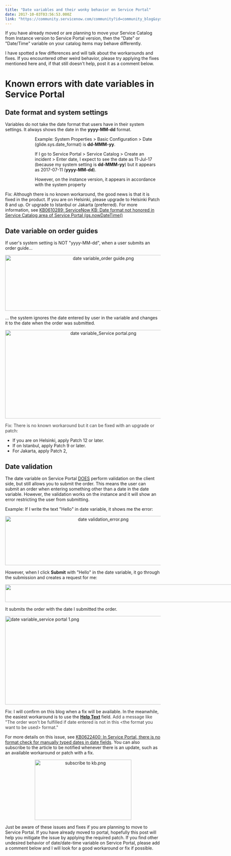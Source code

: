 ```yaml
---
title: "Date variables and their wonky behavior on Service Portal"
date: 2017-10-03T03:56:53.000Z
link: "https://community.servicenow.com/community?id=community_blog&sys_id=835de629dbd0dbc01dcaf3231f9619cc"
---
```

<p>If you have already moved or are planning to move your Service Catalog from Instance version to Service Portal version, then the "Date" or "Date/Time" variable on your catalog items may behave differently.</p><p></p><p>I have spotted a few differences and will talk about the workarounds and fixes. If you encountered other weird behavior, please try applying the fixes mentioned here and, if that still doesn't help, post it as a comment below.</p><p></p><h1>Known errors with date variables in Service Portal</h1><p></p><h2><strong>Date format and system settings</strong></h2><p>Variables do not take the date format that users have in their system settings. It always shows the date in the <strong>yyyy-MM-dd</strong> format.</p><p style="margin-left: 1.0in;">Example: System Properties &gt; Basic Configuration &gt; Date (glide.sys.date_format) is <strong>dd-MMM-yy</strong>.</p><p style="margin-left: 1.0in;">If I go to Service Portal &gt; Service Catalog &gt; Create an incident &gt; Enter date, I expect to see the date as 11-Jul-17 (because my system setting is <strong>dd-MMM-yy</strong>) but it appears as 2017-07-11 (<strong>yyyy-MM-dd</strong>).</p><p style="margin-left: 1.0in;">However, on the instance version, it appears in accordance with the system property</p><p style="margin-left: 1.0in;"></p><p>Fix: Although there is no known workaround, the good news is that it is fixed in the product. If you are on Helsinki, please upgrade to Helsinki Patch 8 and up. Or upgrade to Istanbul or Jakarta (preferred). For more information, see <a href="https://hi.service-now.com/kb_view.do?sysparm_article=KB0610289" title="https://hi.service-now.com/kb_view.do?sysparm_article=KB0610289">KB0610289</a><a href="https://hi.service-now.com/kb_view.do?sysparm_article=KB0610289" title="https://hi.service-now.com/kb_view.do?sysparm_article=KB0610289">: ServiceNow KB: Date format not honored in Service Catalog area of Service Portal (gs.nowDateTime()</a></p><p></p><h2><strong>Date variable on order guides</strong></h2><p>If user's system setting is NOT "yyyy-MM-dd", when a user submits an order guide...</p><p style="text-align: center;"><img   alt="date variable_order guide.png" class="image-11 jive-image" src="c5b238cadb5c57049c9ffb651f961995.iix" style="width: 620px; height: 180px;"/></p><p>... the system ignores the date entered by user in the variable and changes it to the date when the order was submitted.</p><p></p><p></p><p style="text-align: center;"><img   alt="date variable_Service portal.png" class="image-10 jive-image" src="c323d98edb581b04ed6af3231f961920.iix" style="width: 620px; height: 286px;"/></p><p><span style="color: #3d3d3d;">Fix: There is no known workaround but it can be fixed with an upgrade or patch:</span></p><ul><li>If you are on Helsinki, apply Patch 12 or later.</li><li>If on Istanbul, apply Patch 9 or later.</li><li>For Jakarta, apply Patch 2,</li></ul><p></p><h2><strong>Date validation</strong></h2><p>The date variable on Service Portal <span style="text-decoration-line: underline;">DOES</span> perform validation on the client side, but still allows you to submit the order. This means the user can submit an order when entering something other than a date in the date variable. However, the validation works on the instance and it will show an error restricting the user from submitting.</p><p>Example: If I write the text "Hello" in date variable, it shows me the error:</p><p style="text-align: center;"><img   alt="date validation_error.png" class="image-9 jive-image" src="46586371dbd493041dcaf3231f9619a2.iix" style="width: 620px; height: 159px;"/></p><p></p><p>However, when I click <strong>Submit</strong> with "Hello" in the date variable, it go through the submission and creates a request for me:</p><p style="text-align: center;"><img   class="jive-image image-4" height="57" src="4cd29d0edb1813043eb27a9e0f9619ad.iix" style="max-width: 1200px; max-height: 900px; width: 781px; height: 56.6225px;" width="781"/></p><p>It submits the order with the date I submitted the order.</p><p><img   alt="date variable_service portal 1.png" class="image-8 jive-image" src="e7bd4846db101f048c8ef4621f96193e.iix" style="width: 620px; height: 286px; display: block; margin-left: auto; margin-right: auto;"/></p><p>Fix: I will confirm on this blog when a fix will be available. In the meanwhile, the easiest workaround is to use the <strong><a title="" _jive_internal="true" href="/community?id=community_blog&sys_id=1efd662ddbd0dbc01dcaf3231f961990">Help Text</a></strong> field. <span style="color: #3d3d3d;">Add a message like "The order won't be fulfilled if date entered is not in this &lt;the format you want to be used&gt; format."</span></p><p></p><p>For more details on this issue, see <a href="https://hi.service-now.com/kb_view.do?sysparm_article=KB0622400" title="https://hi.service-now.com/kb_view.do?sysparm_article=KB0622400">KB0622400: In Service Portal, there is no format check for manually typed dates in date fields</a><span style="color: #3d3d3d;">. </span>You can also subscribe to the article to be notified whenever there is an update, such as an available workaround or patch with a fix.</p><p style="text-align: center;"><img   alt="subscribe to kb.png" class="image-7 jive-image" height="195" src="f1fce086db18dfc03eb27a9e0f9619d4.iix" style="width: 313px; height: 195.373px;" width="313"/></p><p style="text-align: center;"></p><p style="text-align: left;">Just be aware of these issues and fixes if you are planning to move to Service Portal. If you have already moved to portal, hopefully this post will help you mitigate the issue by applying the required patch. If you find other undesired behavior of date/date-time variable on Service Portal, please add a comment below and I will look for a good workaround or fix if possible.</p>